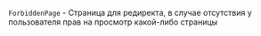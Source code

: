 `ForbiddenPage` - Страница для редиректа, в случае отсутствия у пользователя прав на просмотр какой-либо страницы